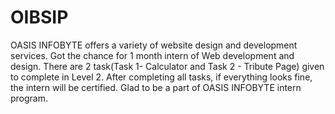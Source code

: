 # OIBSIP
OASIS INFOBYTE offers a variety of website design and development services. Got the chance for 1 month intern of Web development and design. There are 2 task(Task 1- Calculator and Task 2 - Tribute Page) given to complete in Level 2. After completing all tasks, if everything looks fine, the intern will be certified. Glad to be a part of OASIS INFOBYTE intern program.

